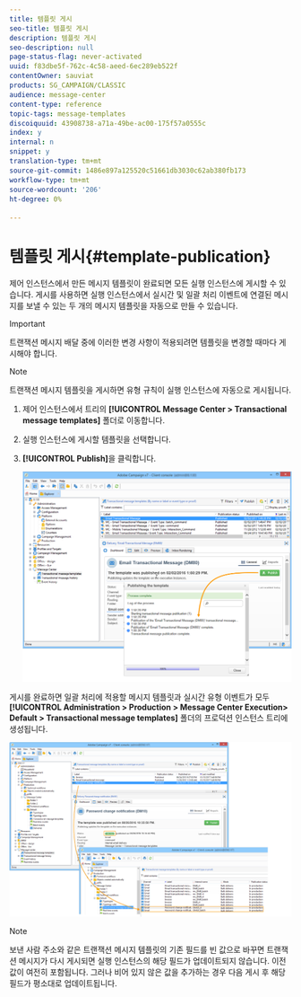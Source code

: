 ```yaml
---
title: 템플릿 게시
seo-title: 템플릿 게시
description: 템플릿 게시
seo-description: null
page-status-flag: never-activated
uuid: f83dbe5f-762c-4c58-aeed-6ec289eb522f
contentOwner: sauviat
products: SG_CAMPAIGN/CLASSIC
audience: message-center
content-type: reference
topic-tags: message-templates
discoiquuid: 43908738-a71a-49be-ac00-175f57a0555c
index: y
internal: n
snippet: y
translation-type: tm+mt
source-git-commit: 1486e897a125520c51661db3030c62ab380fb173
workflow-type: tm+mt
source-wordcount: '206'
ht-degree: 0%

---
```



# 템플릿 게시{#template-publication}

제어 인스턴스에서 만든 메시지 템플릿이 완료되면 모든 실행 인스턴스에 게시할 수 있습니다. 게시를 사용하면 실행 인스턴스에서 실시간 및 일괄 처리 이벤트에 연결된 메시지를 보낼 수 있는 두 개의 메시지 템플릿을 자동으로 만들 수 있습니다.

>[!IMPORTANT]
>
>트랜잭션 메시지 배달 중에 이러한 변경 사항이 적용되려면 템플릿을 변경할 때마다 게시해야 합니다.

>[!NOTE]
>
>트랜잭션 메시지 템플릿을 게시하면 유형 규칙이 실행 인스턴스에 자동으로 게시됩니다.

1. 제어 인스턴스에서 트리의 **[!UICONTROL Message Center > Transactional message templates]** 폴더로 이동합니다.
1. 실행 인스턴스에 게시할 템플릿을 선택합니다.
1. **[!UICONTROL Publish]**&#x200B;을 클릭합니다.

   ![](assets/messagecenter_publish_model_008.png)

게시를 완료하면 일괄 처리에 적용할 메시지 템플릿과 실시간 유형 이벤트가 모두 **[!UICONTROL Administration > Production > Message Center Execution> Default > Transactional message templates]** 폴더의 프로덕션 인스턴스 트리에 생성됩니다.

![](assets/messagecenter_deployed_model_001.png)

>[!NOTE]
>
>보낸 사람 주소와 같은 트랜잭션 메시지 템플릿의 기존 필드를 빈 값으로 바꾸면 트랜잭션 메시지가 다시 게시되면 실행 인스턴스의 해당 필드가 업데이트되지 않습니다. 이전 값이 여전히 포함됩니다. 그러나 비어 있지 않은 값을 추가하는 경우 다음 게시 후 해당 필드가 평소대로 업데이트됩니다.
